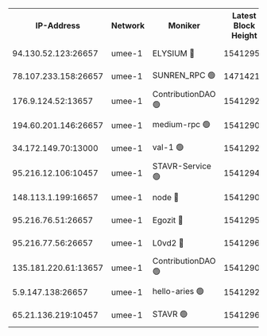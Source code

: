 


<table><tr><th>IP-Address</th><th>Network</th><th>Moniker</th><th>Latest Block Height</th><th>Earliest Block Height</th><th>Catching Up</th><th>Tx Index</th><th>Voting Power</th><th>Scan Time</th></tr><tr><td>94.130.52.123:26657</td><td>umee-1</td><td>ELYSIUM 🔴</td><td>15412951</td><td>3216011</td><td>False</td><td>off</td><td>27098837</td><td>2024-12-27T12:27:19.807664643UTC</td></tr><tr><td>78.107.233.158:26657</td><td>umee-1</td><td>SUNREN_RPC 🟢</td><td>14714211</td><td>13338194</td><td>False</td><td>on</td><td>0</td><td>2024-12-27T12:25:20.840195946UTC</td></tr><tr><td>176.9.124.52:13657</td><td>umee-1</td><td>ContributionDAO 🟢</td><td>15412926</td><td>13924595</td><td>False</td><td>on</td><td>0</td><td>2024-12-27T12:25:01.635362972UTC</td></tr><tr><td>194.60.201.146:26657</td><td>umee-1</td><td>medium-rpc 🟢</td><td>15412906</td><td>14648126</td><td>False</td><td>on</td><td>0</td><td>2024-12-27T12:23:11.651160995UTC</td></tr><tr><td>34.172.149.70:13000</td><td>umee-1</td><td>val-1 🟢</td><td>15412922</td><td>14743001</td><td>False</td><td>off</td><td>0</td><td>2024-12-27T12:24:34.884308192UTC</td></tr><tr><td>95.216.12.106:10457</td><td>umee-1</td><td>STAVR-Service 🟢</td><td>15412948</td><td>15224001</td><td>False</td><td>on</td><td>0</td><td>2024-12-27T12:27:00.004303141UTC</td></tr><tr><td>148.113.1.199:16657</td><td>umee-1</td><td>node 🔴</td><td>15412904</td><td>15235192</td><td>False</td><td>off</td><td>1666214</td><td>2024-12-27T12:23:04.319013995UTC</td></tr><tr><td>95.216.76.51:26657</td><td>umee-1</td><td>Egozit 🔴</td><td>15412951</td><td>15312951</td><td>False</td><td>off</td><td>38629938</td><td>2024-12-27T12:27:19.412605146UTC</td></tr><tr><td>95.216.77.56:26657</td><td>umee-1</td><td>L0vd2 🔴</td><td>15412965</td><td>15312965</td><td>False</td><td>off</td><td>38525180</td><td>2024-12-27T12:28:30.735973260UTC</td></tr><tr><td>135.181.220.61:13657</td><td>umee-1</td><td>ContributionDAO 🟢</td><td>15412902</td><td>15407294</td><td>False</td><td>off</td><td>0</td><td>2024-12-27T12:22:52.526615208UTC</td></tr><tr><td>5.9.147.138:26657</td><td>umee-1</td><td>hello-aries 🟢</td><td>15412921</td><td>15411461</td><td>False</td><td>off</td><td>0</td><td>2024-12-27T12:24:29.283719118UTC</td></tr><tr><td>65.21.136.219:10457</td><td>umee-1</td><td>STAVR 🟢</td><td>15412967</td><td>15411501</td><td>False</td><td>on</td><td>0</td><td>2024-12-27T12:28:41.477728921UTC</td></tr></table>